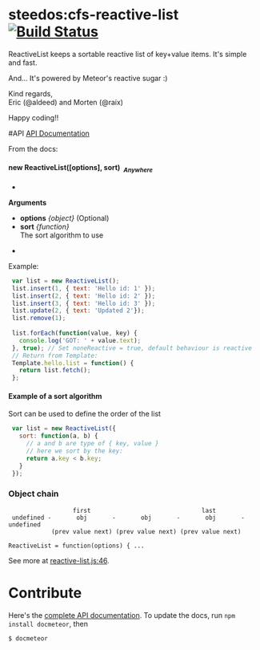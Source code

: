 steedos:cfs-reactive-list [![Build Status](https://travis-ci.org/CollectionFS/Meteor-reactive-list.png?branch=master)](https://travis-ci.org/CollectionFS/Meteor-reactive-list)
=========

ReactiveList keeps a sortable reactive list of key+value items. It's simple and fast.

And... It's powered by Meteor's reactive sugar :)

Kind regards,  
Eric (@aldeed) and Morten (@raix)

Happy coding!!

#API
[API Documentation](api.md)

From the docs:
#### <a name="ReactiveList"></a>new ReactiveList([options], sort)&nbsp;&nbsp;<sub><i>Anywhere</i></sub> ####
-

__Arguments__

* __options__ *{object}*    (Optional)
* __sort__ *{function}*  
The sort algorithm to use

-
Example:
```js
 var list = new ReactiveList();
 list.insert(1, { text: 'Hello id: 1' });
 list.insert(2, { text: 'Hello id: 2' });
 list.insert(3, { text: 'Hello id: 3' });
 list.update(2, { text: 'Updated 2'});
 list.remove(1);
 
 list.forEach(function(value, key) {
   console.log('GOT: ' + value.text);
 }, true); // Set noneReactive = true, default behaviour is reactive
 // Return from Template:
 Template.hello.list = function() {
   return list.fetch();
 };
```

#### Example of a sort algorithm
Sort can be used to define the order of the list
```js
 var list = new ReactiveList({
   sort: function(a, b) {
     // a and b are type of { key, value }
     // here we sort by the key:
     return a.key < b.key;
   }
 });
```
### Object chain
```
                  first                               last
 undefined -       obj       -       obj       -       obj       - undefined
            (prev value next) (prev value next) (prev value next)
```

```
ReactiveList = function(options) { ...
```

See more at [reactive-list.js:46](reactive-list.js#L46).

# Contribute

Here's the [complete API documentation](internal.api.md). To update the docs, run `npm install docmeteor`, then

```bash
$ docmeteor
```
